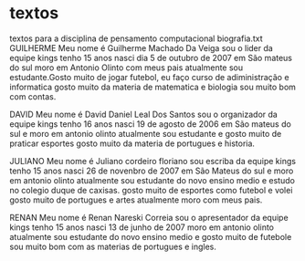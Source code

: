 # textos
textos para a disciplina de pensamento computacional
biografia.txt 
GUILHERME
Meu nome é Guilherme Machado Da Veiga sou o lider da equipe kings tenho 15 anos nasci dia 5 de outubro de 2007 em São mateus do sul moro em Antonio Olinto com meus pais atualmente sou estudante.Gosto muito de jogar futebol, eu faço curso de adiministração e informatica gosto muito da materia de matematica e biologia sou muito bom com contas.

DAVID
Meu nome é David Daniel Leal Dos Santos sou o organizador da equipe kings tenho 16 anos nasci 19 de agosto de 2006 em São mateus do sul e moro em antonio olinto atualmente sou estudante e gosto muito de praticar esportes  gosto muito da materia de portugues e historia.

JULIANO
Meu nome é Juliano cordeiro floriano sou escriba da equipe kings tenho 15 anos nasci 26 de novenbro de 2007 em São Mateus do sul e moro em antonio olinto atualmente sou estudante do novo ensino medio e estudo no colegio duque de caxisas. gosto muito de esportes como futebol e volei gosto muito de portugues e artes atualmente moro com meus pais.
 
RENAN
Meu nome é Renan Nareski Correia sou o apresentador da equipe kings tenho 15 anos nasci 13 de junho de 2007 moro em antonio olinto atualmente sou estudante do novo ensino medio e gosto muito de futebole sou muito bom com as materias de portugues e ingles. 
